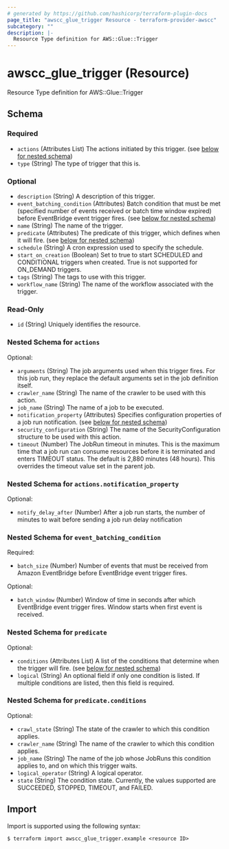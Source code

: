 ```yaml
---
# generated by https://github.com/hashicorp/terraform-plugin-docs
page_title: "awscc_glue_trigger Resource - terraform-provider-awscc"
subcategory: ""
description: |-
  Resource Type definition for AWS::Glue::Trigger
---
```


# awscc_glue_trigger (Resource)

Resource Type definition for AWS::Glue::Trigger



<!-- schema generated by tfplugindocs -->
## Schema

### Required

- `actions` (Attributes List) The actions initiated by this trigger. (see [below for nested schema](#nestedatt--actions))
- `type` (String) The type of trigger that this is.

### Optional

- `description` (String) A description of this trigger.
- `event_batching_condition` (Attributes) Batch condition that must be met (specified number of events received or batch time window expired) before EventBridge event trigger fires. (see [below for nested schema](#nestedatt--event_batching_condition))
- `name` (String) The name of the trigger.
- `predicate` (Attributes) The predicate of this trigger, which defines when it will fire. (see [below for nested schema](#nestedatt--predicate))
- `schedule` (String) A cron expression used to specify the schedule.
- `start_on_creation` (Boolean) Set to true to start SCHEDULED and CONDITIONAL triggers when created. True is not supported for ON_DEMAND triggers.
- `tags` (String) The tags to use with this trigger.
- `workflow_name` (String) The name of the workflow associated with the trigger.

### Read-Only

- `id` (String) Uniquely identifies the resource.

<a id="nestedatt--actions"></a>
### Nested Schema for `actions`

Optional:

- `arguments` (String) The job arguments used when this trigger fires. For this job run, they replace the default arguments set in the job definition itself.
- `crawler_name` (String) The name of the crawler to be used with this action.
- `job_name` (String) The name of a job to be executed.
- `notification_property` (Attributes) Specifies configuration properties of a job run notification. (see [below for nested schema](#nestedatt--actions--notification_property))
- `security_configuration` (String) The name of the SecurityConfiguration structure to be used with this action.
- `timeout` (Number) The JobRun timeout in minutes. This is the maximum time that a job run can consume resources before it is terminated and enters TIMEOUT status. The default is 2,880 minutes (48 hours). This overrides the timeout value set in the parent job.

<a id="nestedatt--actions--notification_property"></a>
### Nested Schema for `actions.notification_property`

Optional:

- `notify_delay_after` (Number) After a job run starts, the number of minutes to wait before sending a job run delay notification



<a id="nestedatt--event_batching_condition"></a>
### Nested Schema for `event_batching_condition`

Required:

- `batch_size` (Number) Number of events that must be received from Amazon EventBridge before EventBridge event trigger fires.

Optional:

- `batch_window` (Number) Window of time in seconds after which EventBridge event trigger fires. Window starts when first event is received.


<a id="nestedatt--predicate"></a>
### Nested Schema for `predicate`

Optional:

- `conditions` (Attributes List) A list of the conditions that determine when the trigger will fire. (see [below for nested schema](#nestedatt--predicate--conditions))
- `logical` (String) An optional field if only one condition is listed. If multiple conditions are listed, then this field is required.

<a id="nestedatt--predicate--conditions"></a>
### Nested Schema for `predicate.conditions`

Optional:

- `crawl_state` (String) The state of the crawler to which this condition applies.
- `crawler_name` (String) The name of the crawler to which this condition applies.
- `job_name` (String) The name of the job whose JobRuns this condition applies to, and on which this trigger waits.
- `logical_operator` (String) A logical operator.
- `state` (String) The condition state. Currently, the values supported are SUCCEEDED, STOPPED, TIMEOUT, and FAILED.

## Import

Import is supported using the following syntax:

```shell
$ terraform import awscc_glue_trigger.example <resource ID>
```

